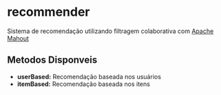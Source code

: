 # recommender

Sistema de recomendação utilizando filtragem colaborativa com [Apache Mahout](https://mahout.apache.org/)

## Metodos Disponveis

- **userBased:** Recomendação baseada nos usuários
- **itemBased:** Recomendação baseada nos itens 
